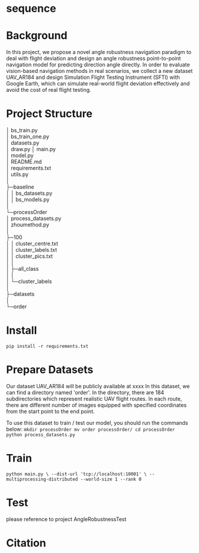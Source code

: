 # sequence
# Background
In this project, we propose a novel angle robustness navigation paradigm to deal with flight deviation and 
design an angle robustness point-to-point navigation model for predicting direction angle directly.
In order to evaluate vision-based navigation methods in real scenarios, we collect a new dataset UAV_AR184 and 
design Simulation Flight Testing Instrument (SFTI) with Google Earth, 
which can simulate real-world flight deviation effectively and avoid the cost of real flight testing.

# Project Structure             
│  bs_train.py  
│  bs_train_one.py  
│  datasets.py  
│  draw.py
│  main.py  
│  model.py  
│  README.md  
│  requirements.txt  
│  utils.py  
│  
├─baseline  
│  │  bs_datasets.py  
│  │  bs_models.py  
│  
└─processOrder  
   │  process_datasets.py  
   │  zhoumethod.py  
   │  
   ├─100  
   │  │  cluster_centre.txt  
   │  │  cluster_labels.txt  
   │  │  cluster_pics.txt  
   │  │  
   │  ├─all_class  
   │  │  
   │  └─cluster_labels  
   │  
   ├─datasets  
   │  
   └─order

# Install
`pip install -r requirements.txt`

# Prepare Datasets
Our dataset UAV_AR184 will be publicly available at xxxx
In this dataset, we can find a directory named 'order'.
In the directory, there are 184 subdirectories which represent realistic UAV flight routes.
In each route, there are different number of images equipped with specified coordinates from the start point to the end point.

To use this dataset to train / test our model, you should run the commands below:
`mkdir processOrder
mv order processOrder/
cd processOrder
python process_datasets.py`

# Train
`python main.py \
--dist-url 'tcp://localhost:10001' \
--multiprocessing-distributed --world-size 1 --rank 0`

# Test
please reference to project AngleRobustnessTest

# Citation
